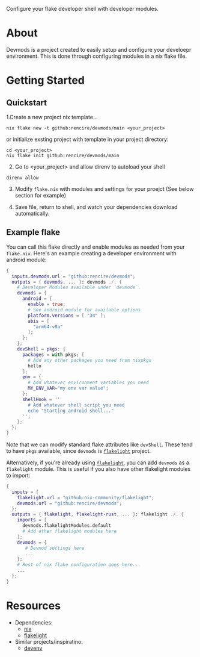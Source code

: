 Configure your flake developer shell with developer modules.

# About
Devmods is a project created to easily setup and configure your develoepr environment.
This is done through configuring modules in a nix flake file.

# Getting Started
## Quickstart
1.Create a new project nix template...
```
nix flake new -t github:rencire/devmods/main <your_project>

```

or initialize exsting project with template in your project directory:
```
cd <your_project>
nix flake init github:rencire/devmods/main
```
  
2. Go to <your_project> and allow direnv to autoload your shell
```
direnv allow  
````

3. Modify `flake.nix` with modules and settings for your proejct
(See below section for example)

4. Save file, return to shell, and watch your dependencies download automatically.


## Example flake

You can call this flake directly and enable modules as needed from your `flake.nix`.
Here's an example creating a developer environment with android module:

```nix
{
  inputs.devmods.url = "github:rencire/devmods";
  outputs = { devmods, ... }: devmods ./. {
    # Developer Modules available under `devmods`.
    devmods = {
      android = {
        enable = true;
        # See android module for available options
        platform.versions = [ "34" ];
        abis = [
          "arm64-v8a"
        ];
      };
    };
    devShell = pkgs: {
      packages = with pkgs; [
        # Add any other packages you need from nixpkgs
        hello
      ];
      env = {
        # Add whatever environment variables you need
        MY_ENV_VAR="my env var value";
      };
      shellHook = ''
        # Add whatever shell script you need
        echo "Starting android shell..."
      '';
    };
  };
}
```
Note that we can modify standard flake attributes like `devShell`.
These tend to have `pkgs` available, since `devmods` is [`flakelight`](https://github.com/nix-community/flakelight) project.
      

Alternatively, if you're already using [`flakelight`](https://github.com/nix-community/flakelight), you can
add `devmods` as a `flakelight` module.
This is useful if you also have other flakelight modules to import:

```nix
{
  inputs = {
    flakelight.url = "github:nix-community/flakelight";
    devmods.url = "github:rencire/devmods";
  };
  outputs = { flakelight, flakelight-rust, ... }: flakelight ./. {
    imports = [
      devmods.flakelightModules.default
      # Add other flakelight modules here
    ];
    devmods = {
       # Devmod settings here
       ...
    };
    # Rest of nix flake configuration goes here...
    ...
  };
}
```

# Resources
- Dependencies:
  - [nix](https://nixos.org/)
  - [flakelight](https://github.com/nix-community/flakelight)
- Similar projects/inspiratino:
  - [devenv](https://github.com/cachix/devenv)
